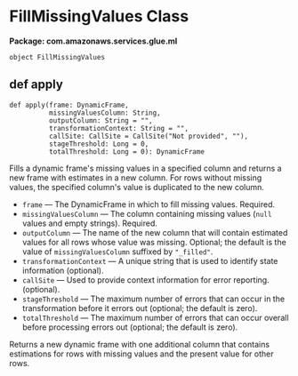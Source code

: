 # FillMissingValues Class<a name="glue-etl-scala-apis-glue-ml-fillmissingvalues"></a>

**Package: com\.amazonaws\.services\.glue\.ml**

```
object FillMissingValues
```

## def apply<a name="glue-etl-scala-apis-glue-ml-fillmissingvalues-defs-apply"></a>

```
def apply(frame: DynamicFrame,
          missingValuesColumn: String,
          outputColumn: String = "",
          transformationContext: String = "",
          callSite: CallSite = CallSite("Not provided", ""),
          stageThreshold: Long = 0,
          totalThreshold: Long = 0): DynamicFrame
```

Fills a dynamic frame's missing values in a specified column and returns a new frame with estimates in a new column\. For rows without missing values, the specified column's value is duplicated to the new column\.
+ `frame` — The DynamicFrame in which to fill missing values\. Required\.
+ `missingValuesColumn` — The column containing missing values \(`null` values and empty strings\)\. Required\.
+ `outputColumn` — The name of the new column that will contain estimated values for all rows whose value was missing\. Optional; the default is the value of `missingValuesColumn` suffixed by `"_filled"`\.
+ `transformationContext` — A unique string that is used to identify state information \(optional\)\.
+ `callSite` — Used to provide context information for error reporting\. \(optional\)\.
+ `stageThreshold` — The maximum number of errors that can occur in the transformation before it errors out \(optional; the default is zero\)\.
+ `totalThreshold` — The maximum number of errors that can occur overall before processing errors out \(optional; the default is zero\)\.

Returns a new dynamic frame with one additional column that contains estimations for rows with missing values and the present value for other rows\.